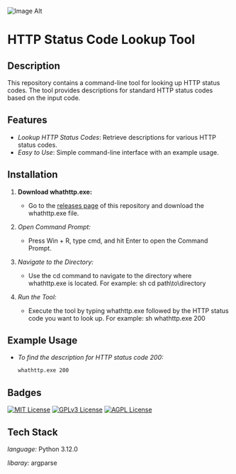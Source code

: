 
 ![Image Alt](https://github.com/vinayakak01/http-status-lookup/blob/main/cli-image.jpg?raw=true)
 
# HTTP Status Code Lookup Tool

## Description

This repository contains a command-line tool for looking up HTTP status codes. The tool provides descriptions for standard HTTP status codes based on the input code.

## Features

- *Lookup HTTP Status Codes*: Retrieve descriptions for various HTTP status codes.
- *Easy to Use*: Simple command-line interface with an example usage.

## Installation

1. **Download whathttp.exe:**
   - Go to the [releases page](https://github.com/vinayakak01/http-status-lookup) of this repository and download the whathttp.exe file.

2. *Open Command Prompt:*
   - Press Win + R, type cmd, and hit Enter to open the Command Prompt.

3. *Navigate to the Directory:*
   - Use the cd command to navigate to the directory where whathttp.exe is located. For example:
     sh
     cd path\to\directory
     

4. *Run the Tool:*
   - Execute the tool by typing whathttp.exe followed by the HTTP status code you want to look up. For example:
     sh
     whathttp.exe 200
     

## Example Usage

- *To find the description for HTTP status code 200:*
  ```sh
  whathttp.exe 200


## Badges


[![MIT License](https://img.shields.io/badge/License-MIT-green.svg)](https://choosealicense.com/licenses/mit/)
[![GPLv3 License](https://img.shields.io/badge/License-GPL%20v3-yellow.svg)](https://opensource.org/licenses/)
[![AGPL License](https://img.shields.io/badge/license-AGPL-blue.svg)](http://www.gnu.org/licenses/agpl-3.0)

## Tech Stack

*language:*  Python 3.12.0

*libaray:* argparse

